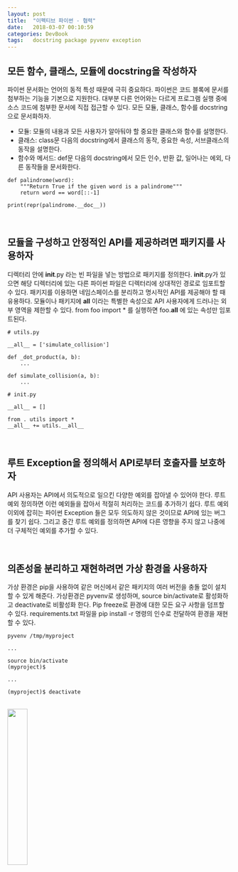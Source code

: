 ```yaml
---
layout: post
title:  "이펙티브 파이썬 - 협력"
date:   2018-03-07 00:10:59
categories: DevBook
tags:	docstring package pyvenv exception
---
```


## 모든 함수, 클래스, 모듈에 docstring을 작성하자
파이썬 문서화는 언어의 동적 특성 때문에 극히 중요하다. 파이썬은 코드 블록에 문서를 첨부하는 기능을 기본으로 지원한다. 대부분 다른 언어와는 다르게 프로그램 실행 중에 소스 코드에 첨부한 문서에 직접 접근할 수 있다. 모든 모듈, 클래스, 함수를 docstring 으로 문서화하자. 
- 모듈: 모듈의 내용과 모든 사용자가 알아둬야 할 중요한 클래스와 함수를 설명한다.
- 클래스: class문 다음의 docstring에서 클래스의 동작, 중요한 속성, 서브클래스의 동작을 설명한다. 
- 함수와 메서드: def문 다음의 docstring에서 모든 인수, 반환 값, 일어나는 에외, 다른 동작들을 문서화한다.

```
def palindrome(word):
    """Return True if the given word is a palindrome"""
    return word == word[::-1]

print(repr(palindrome.__doc__))
```
<br/>


## 모듈을 구성하고 안정적인 API를 제공하려면 패키지를 사용하자
디렉터리 안에 __init__.py 라는 빈 파일을 넣는 방법으로 패키지를 정의한다. __init__.py가 있으면 해당 디렉터리에 있는 다른 파이썬 파일은 디렉터리에 상대적인 경로로 임포트할 수 있다. 패키지를 이용하면 네임스페이스를 분리하고 명시적인 API를 제공해야 할 때 유용하다. 모듈이나 패키지에 __all__ 이라는 특별한 속성으로 API 사용자에게 드러나는 외부 영역을 제한할 수 있다. from foo import * 를 실행하면 foo.__all__ 에 있는 속성만 임포트된다. 
```
# utils.py

__all__ = ['simulate_collision']

def _dot_product(a, b):
    ...

def simulate_collision(a, b):
    ...

# init.py

__all__ = []

from . utils import *
__all__ += utils.__all__
```
<br/>

## 루트 Exception을 정의해서 API로부터 호출자를 보호하자
API 사용자는 API에서 의도적으로 일으킨 다양한 예외를 잡아낼 수 있어야 한다. 루트 예외 정의하면 이런 예외들을 잡아서 적절히 처리하는 코드를 추가하기 쉽다. 루트 예외 이외에 잡히는 파이썬 Exception 들은 모두 의도하지 않은 것이므로 API에 있는 버그를 찾기 쉽다. 그리고 중간 루트 예외를 정의하면 API에 다른 영향을 주지 않고 나중에 더 구체적인 예외를 추가할 수 있다. 

<br/>

## 의존성을 분리하고 재현하려면 가상 환경을 사용하자
가상 환경은 pip을 사용하여 같은 머신에서 같은 패키지의 여러 버전을 충돌 없이 설치 할 수 있게 해준다. 가상환경은 pyvenv로 생성하며, source bin/activate로 활성화하고 deactivate로 비활성화 한다. Pip freeze로 환경에 대한 모든 요구 사항을 덤프할 수 있다. requirements.txt 파일을 pip install -r 명령의 인수로 전달하여 환경을 재현할 수 있다. 
```
pyvenv /tmp/myproject

...

source bin/activate
(myproject)$

...

(myproject)$ deactivate

```
<br/>


<a href="http://www.aladin.co.kr/shop/wproduct.aspx?ItemId=80277523">
  <img class="book" style="width: 30%; height: 30%" src="http://image.aladin.co.kr/product/8027/75/cover/k212434638_1.jpg"/>
</a>